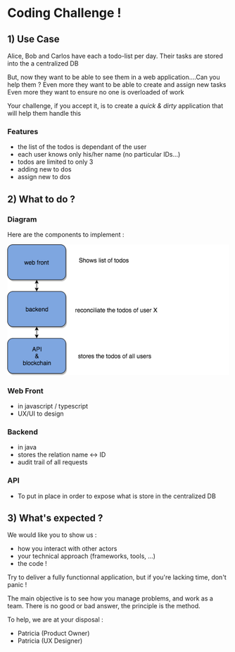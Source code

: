 # Coding Challenge !

## 1) Use Case
Alice, Bob and Carlos have each a todo-list per day.
Their tasks are stored into the a centralized DB

But, now they want to be able to see them in a web application....Can you help them ?
Even more they want to be able to create and assign new tasks
Even more they want to ensure no one is overloaded of work

Your challenge, if you accept it, is to create a _quick & dirty_ application that will help them handle this

### Features
*  the list of the todos is dependant of the user
*  each user knows only his/her name (no particular IDs...)
*  todos are limited to only 3
*  adding new to dos
*  assign new to dos

## 2) What to do ?

### Diagram
Here are the components to implement :

![alt text](https://github.com/bp2s/codingchallenge/blob/master/Diagram.png "Diagram")

### Web Front
* in javascript / typescript
* UX/UI to design

### Backend
* in java
* stores the relation name <-> ID
* audit trail of all requests

### API
* To put in place in order to expose what is store in the centralized DB

## 3) What's expected ?

We would like you to show us :
* how you interact with other actors
* your technical approach (frameworks, tools, ...)
* the code !

Try to deliver a fully functionnal application, but if you're lacking time, don't panic ! 

The main objective is to see how you manage problems, and work as a team. There is no good or bad answer, the principle is the method.

To help, we are at your disposal :
* Patricia (Product Owner)
* Patricia (UX Designer)

